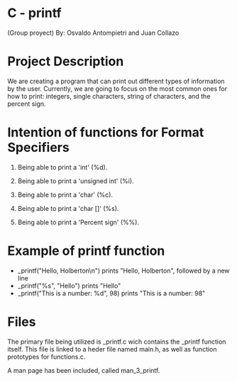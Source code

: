 # C - printf
(Group proyect) 
By: Osvaldo Antompietri and Juan Collazo

# Project Description
We are creating a program that can print out different types of information by the user.
Currently, we are going to focus on the most common ones for how to print: integers, single characters, string of characters, and the percent sign.

# Intention of functions for Format Specifiers

1) Being able to print a 'int' (%d).

2) Being able to print a 'unsigned int' (%i).

3) Being able to print a 'char' (%c).

4) Being able to print a 'char []' (%s).

5) Being able to print a 'Percent sign' (%%).

# Example of printf function

- _printf("Hello, Holberton\n") prints "Hello, Holberton", followed by a new line
- _printf("%s", "Hello") prints "Hello"
- _printf("This is a number: %d", 98) prints "This is a number: 98"

# Files
The primary file being utilized is _printf.c wich contains the _printf function itself. This file is linked to a heder file named main.h, as well as function prototypes for functions.c.

A man page has been included, called man_3_printf.

